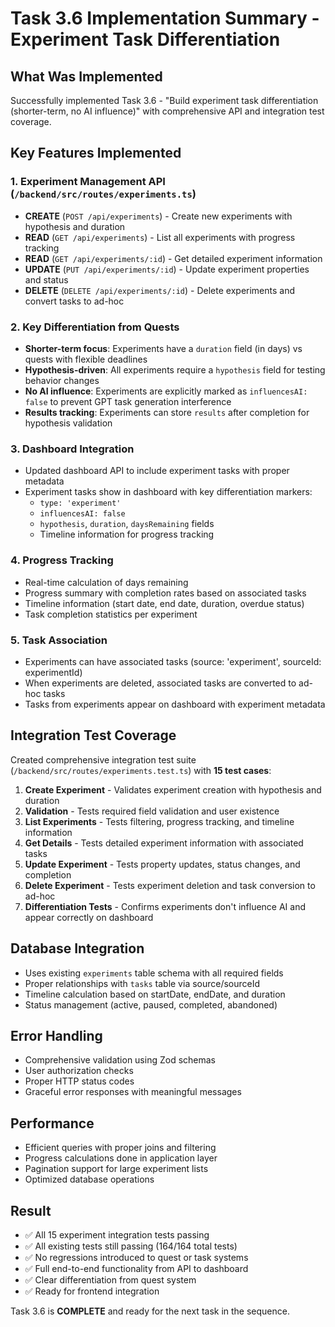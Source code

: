 # Task 3.6 Implementation Summary - Experiment Task Differentiation

## What Was Implemented

Successfully implemented Task 3.6 - "Build experiment task differentiation (shorter-term, no AI influence)" with comprehensive API and integration test coverage.

## Key Features Implemented

### 1. **Experiment Management API** (`/backend/src/routes/experiments.ts`)
- **CREATE** (`POST /api/experiments`) - Create new experiments with hypothesis and duration
- **READ** (`GET /api/experiments`) - List all experiments with progress tracking
- **READ** (`GET /api/experiments/:id`) - Get detailed experiment information  
- **UPDATE** (`PUT /api/experiments/:id`) - Update experiment properties and status
- **DELETE** (`DELETE /api/experiments/:id`) - Delete experiments and convert tasks to ad-hoc

### 2. **Key Differentiation from Quests**
- **Shorter-term focus**: Experiments have a `duration` field (in days) vs quests with flexible deadlines
- **Hypothesis-driven**: All experiments require a `hypothesis` field for testing behavior changes
- **No AI influence**: Experiments are explicitly marked as `influencesAI: false` to prevent GPT task generation interference
- **Results tracking**: Experiments can store `results` after completion for hypothesis validation

### 3. **Dashboard Integration** 
- Updated dashboard API to include experiment tasks with proper metadata
- Experiment tasks show in dashboard with key differentiation markers:
  - `type: 'experiment'`
  - `influencesAI: false` 
  - `hypothesis`, `duration`, `daysRemaining` fields
  - Timeline information for progress tracking

### 4. **Progress Tracking**
- Real-time calculation of days remaining
- Progress summary with completion rates based on associated tasks
- Timeline information (start date, end date, duration, overdue status)
- Task completion statistics per experiment

### 5. **Task Association**
- Experiments can have associated tasks (source: 'experiment', sourceId: experimentId)
- When experiments are deleted, associated tasks are converted to ad-hoc tasks
- Tasks from experiments appear on dashboard with experiment metadata

## Integration Test Coverage

Created comprehensive integration test suite (`/backend/src/routes/experiments.test.ts`) with **15 test cases**:

1. **Create Experiment** - Validates experiment creation with hypothesis and duration
2. **Validation** - Tests required field validation and user existence  
3. **List Experiments** - Tests filtering, progress tracking, and timeline information
4. **Get Details** - Tests detailed experiment information with associated tasks
5. **Update Experiment** - Tests property updates, status changes, and completion
6. **Delete Experiment** - Tests experiment deletion and task conversion to ad-hoc
7. **Differentiation Tests** - Confirms experiments don't influence AI and appear correctly on dashboard

## Database Integration

- Uses existing `experiments` table schema with all required fields
- Proper relationships with `tasks` table via source/sourceId
- Timeline calculation based on startDate, endDate, and duration
- Status management (active, paused, completed, abandoned)

## Error Handling

- Comprehensive validation using Zod schemas
- User authorization checks 
- Proper HTTP status codes
- Graceful error responses with meaningful messages

## Performance

- Efficient queries with proper joins and filtering
- Progress calculations done in application layer
- Pagination support for large experiment lists
- Optimized database operations

## Result

- ✅ All 15 experiment integration tests passing
- ✅ All existing tests still passing (164/164 total tests)
- ✅ No regressions introduced to quest or task systems
- ✅ Full end-to-end functionality from API to dashboard
- ✅ Clear differentiation from quest system
- ✅ Ready for frontend integration

Task 3.6 is **COMPLETE** and ready for the next task in the sequence.
